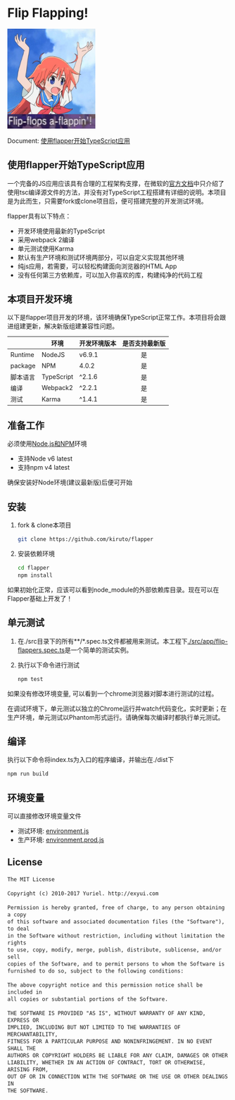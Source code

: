 # Flip Flapping!
<img src="art/cover.jpg" alt="Papika" width="200"/>

Document: [使用flapper开始TypeScript应用](http://exyui.com/article/5/%E4%BD%BF%E7%94%A8flapper%E5%BC%80%E5%A7%8BTypeScript%E5%BA%94%E7%94%A8)

## 使用flapper开始TypeScript应用

一个完备的JS应用应该具有合理的工程架构支撑，在微软的[官方文档](https://www.typescriptlang.org/docs/tutorial.html)中只介绍了使用tsc编译源文件的方法，并没有对TypeScript工程搭建有详细的说明。本项目是为此而生，只需要fork或clone项目后，便可搭建完整的开发测试环境。

flapper具有以下特点：

- 开发环境使用最新的TypeScript
- 采用webpack 2编译
- 单元测试使用Karma
- 默认有生产环境和测试环境两部分，可以自定义实现其他环境
- 纯js应用，若需要，可以轻松构建面向浏览器的HTML App
- 没有任何第三方依赖库，可以加入你喜欢的库，构建纯净的代码工程

## 本项目开发环境
以下是flapper项目开发的环境，该环境确保TypeScript正常工作。本项目将会跟进组建更新，解决新版组建兼容性问题。

|          | 环境       | 开发环境版本 | 是否支持最新版 |
|----------|------------|--------------|:--------------:|
| Runtime  | NodeJS     | v6.9.1       |       是       |
| package  | NPM        | 4.0.2        |       是       |
| 脚本语言 | TypeScript | ^2.1.6       |       是       |
| 编译     | Webpack2   | ^2.2.1       |       是       |
| 测试     | Karma      | ^1.4.1       |       是       |

## 准备工作
必须使用[Node.js和NPM](https://nodejs.org/en/)环境
- 支持Node v6 latest
- 支持npm v4 latest

确保安装好Node环境(建议最新版)后便可开始

## 安装
1. fork & clone本项目

    ```bash
    git clone https://github.com/kiruto/flapper
    ```
2. 安装依赖环境

    ```bash
    cd flapper
    npm install
    ```

如果初始化正常，应该可以看到node_module的外部依赖库目录。现在可以在Flapper基础上开发了！

## 单元测试
1. 在./src目录下的所有**/*.spec.ts文件都被用来测试。本工程下[./src/app/flip-flappers.spec.ts](src/app/flip-flappers.spec.ts)是一个简单的测试实例。
2. 执行以下命令进行测试

    ```bash
    npm test
    ```

如果没有修改环境变量, 可以看到一个chrome浏览器对脚本进行测试的过程。

在调试环境下，单元测试以独立的Chrome运行并watch代码变化，实时更新；在生产环境，单元测试以Phantom形式运行。请确保每次编译时都执行单元测试。

## 编译
执行以下命令将index.ts为入口的程序编译，并输出在./dist下
```bash
npm run build
```

## 环境变量
可以直接修改环境变量文件
- 测试环境: [environment.js](config/environment.js)
- 生产环境: [environment.prod.js](config/environment.prod.js)

## License
```text
The MIT License

Copyright (c) 2010-2017 Yuriel. http://exyui.com

Permission is hereby granted, free of charge, to any person obtaining a copy
of this software and associated documentation files (the "Software"), to deal
in the Software without restriction, including without limitation the rights
to use, copy, modify, merge, publish, distribute, sublicense, and/or sell
copies of the Software, and to permit persons to whom the Software is
furnished to do so, subject to the following conditions:

The above copyright notice and this permission notice shall be included in
all copies or substantial portions of the Software.

THE SOFTWARE IS PROVIDED "AS IS", WITHOUT WARRANTY OF ANY KIND, EXPRESS OR
IMPLIED, INCLUDING BUT NOT LIMITED TO THE WARRANTIES OF MERCHANTABILITY,
FITNESS FOR A PARTICULAR PURPOSE AND NONINFRINGEMENT. IN NO EVENT SHALL THE
AUTHORS OR COPYRIGHT HOLDERS BE LIABLE FOR ANY CLAIM, DAMAGES OR OTHER
LIABILITY, WHETHER IN AN ACTION OF CONTRACT, TORT OR OTHERWISE, ARISING FROM,
OUT OF OR IN CONNECTION WITH THE SOFTWARE OR THE USE OR OTHER DEALINGS IN
THE SOFTWARE.
```
